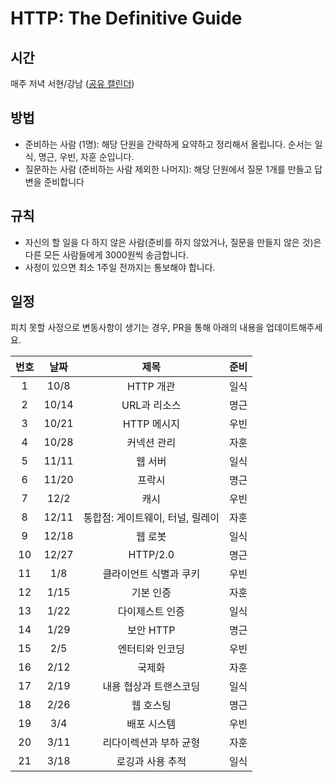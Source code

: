 # HTTP: The Definitive Guide

## 시간

매주 저녁 서현/강남 \([공유 캘린더](https://calendar.google.com/calendar?cid=OXFwZnBxdWQ5N2hudjMxNGRsYzkzaXY4cjBAZ3JvdXAuY2FsZW5kYXIuZ29vZ2xlLmNvbQ)\)

## 방법

* 준비하는 사람 \(1명\): 해당 단원을 간략하게 요약하고 정리해서 올립니다. 순서는 일식, 명근, 우빈, 자훈 순입니다.
* 질문하는 사람 \(준비하는 사람 제외한 나머지\): 해당 단원에서 질문 1개를 만들고 답변을 준비합니다

## 규칙

* 자신의 할 일을 다 하지 않은 사람\(준비를 하지 않았거나, 질문을 만들지 않은 것\)은 다른 모든 사람들에게 3000원씩 송금합니다.
* 사정이 있으면 최소 1주일 전까지는 통보해야 합니다.

## 일정

피치 못할 사정으로 변동사항이 생기는 경우, PR을 통해 아래의 내용을 업데이트해주세요.

| 번호 | 날짜 | 제목 | 준비 |
| :---: | :---: | :---: | :---: |
| 1 | 10/8 | HTTP 개관 | 일식 |
| 2 | 10/14 | URL과 리소스 | 명근 |
| 3 | 10/21 | HTTP 메시지 | 우빈 |
| 4 | 10/28 | 커넥션 관리 | 자훈 |
| 5 | 11/11 | 웹 서버 | 일식 |
| 6 | 11/20 | 프락시 | 명근 |
| 7 | 12/2 | 캐시 | 우빈 |
| 8 | 12/11 | 통합점: 게이트웨이, 터널, 릴레이 | 자훈 |
| 9 | 12/18 | 웹 로봇 | 일식 |
| 10 | 12/27 | HTTP/2.0 | 명근 |
| 11 | 1/8 | 클라이언트 식별과 쿠키 | 우빈 |
| 12 | 1/15 | 기본 인증 | 자훈 |
| 13 | 1/22 | 다이제스트 인증 | 일식 |
| 14 | 1/29 | 보안 HTTP | 명근 |
| 15 | 2/5 | 엔터티와 인코딩 | 우빈 |
| 16 | 2/12 | 국제화 | 자훈 |
| 17 | 2/19 | 내용 협상과 트랜스코딩 | 일식 |
| 18 | 2/26 | 웹 호스팅 | 명근 |
| 19 | 3/4 | 배포 시스템 | 우빈 |
| 20 | 3/11 | 리다이렉션과 부하 균형 | 자훈 |
| 21 | 3/18 | 로깅과 사용 추적 | 일식 |

